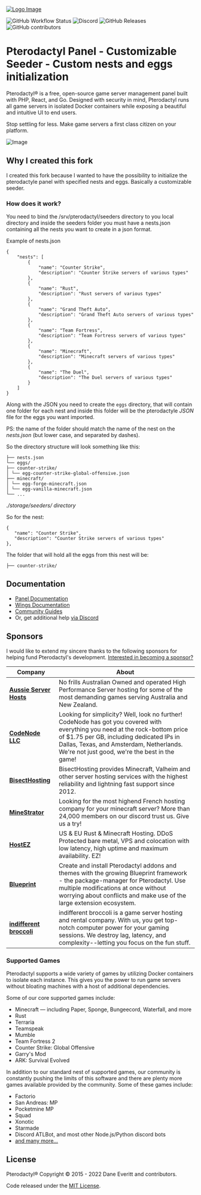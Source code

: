 [![Logo Image](https://cdn.pterodactyl.io/logos/new/pterodactyl_logo.png)](https://pterodactyl.io)

![GitHub Workflow Status](https://img.shields.io/github/actions/workflow/status/pterodactyl/panel/ci.yaml?label=Tests&style=for-the-badge&branch=1.0-develop)
![Discord](https://img.shields.io/discord/122900397965705216?label=Discord&logo=Discord&logoColor=white&style=for-the-badge)
![GitHub Releases](https://img.shields.io/github/downloads/pterodactyl/panel/latest/total?style=for-the-badge)
![GitHub contributors](https://img.shields.io/github/contributors/pterodactyl/panel?style=for-the-badge)

# Pterodactyl Panel - Customizable Seeder - Custom nests and eggs initialization

Pterodactyl® is a free, open-source game server management panel built with PHP, React, and Go. Designed with security
in mind, Pterodactyl runs all game servers in isolated Docker containers while exposing a beautiful and intuitive
UI to end users.

Stop settling for less. Make game servers a first class citizen on your platform.

![Image](https://cdn.pterodactyl.io/site-assets/pterodactyl_v1_demo.gif)

## Why I created this fork

I created this fork because I wanted to have the possibility to initialize the pterodactyle panel with specified nests and eggs. Basically a customizable seeder.
  

### How does it work?

You need to bind the /srv/pterodactyl/seeders directory to you local directory and inside the seeders folder you must have a nests.json containing all the nests you want to create in a json format.

  

Example of nests.json

    
    {
	    "nests": [
	        {
	            "name": "Counter Strike",
	            "description": "Counter Strike servers of various types"
	        },
	        {
	            "name": "Rust",
	            "description": "Rust servers of various types"
	        },
	        {
	            "name": "Grand Theft Auto",
	            "description": "Grand Theft Auto servers of various types"
	        },
	        {
	            "name": "Team Fortress",
	            "description": "Team Fortress servers of various types"
	        },
	        {
	            "name": "Minecraft",
	            "description": "Minecraft servers of various types"
	        },
	        {
	            "name": "The Duel",
	            "description": "The Duel servers of various types"
	        }
	    ]
    }
   

Along with the JSON you need to create the `eggs` directory, that will contain one folder for each nest and inside this folder will be the pterodactyle *JSON* file for the eggs you want imported.

PS: the name of the folder should match the name of the nest on the *nests.json* (but lower case, and separated by dashes).

So the directory structure will look something like this:

    ├── nests.json
    └── eggs/
    ├── counter-strike/
    │ └── egg-counter-strike-global-offensive.json
    ├── minecraft/
    │ └── egg-forge-minecraft.json
    │ └── egg-vanilla-minecraft.json
    └── ...
  *./storage/seeders/ directory*
  
 So for the nest:

    {
       "name": "Counter Strike",
       "description": "Counter Strike servers of various types"
    },

The folder that will hold all the eggs from this nest will be:

    ├── counter-strike/


## Documentation

* [Panel Documentation](https://pterodactyl.io/panel/1.0/getting_started.html)
* [Wings Documentation](https://pterodactyl.io/wings/1.0/installing.html)
* [Community Guides](https://pterodactyl.io/community/about.html)
* Or, get additional help [via Discord](https://discord.gg/pterodactyl)

## Sponsors

I would like to extend my sincere thanks to the following sponsors for helping fund Pterodactyl's development.
[Interested in becoming a sponsor?](https://github.com/sponsors/matthewpi)

| Company                                                                           | About                                                                                                                                                                                                                                           |
|-----------------------------------------------------------------------------------|-------------------------------------------------------------------------------------------------------------------------------------------------------------------------------------------------------------------------------------------------|
| [**Aussie Server Hosts**](https://aussieserverhosts.com/)                         | No frills Australian Owned and operated High Performance Server hosting for some of the most demanding games serving Australia and New Zealand.                                                                                                                       |
| [**CodeNode LLC**](https://codenode.gg/)                                          | Looking for simplicity? Well, look no further! CodeNode has got you covered with everything you need at the rock-bottom price of $1.75 per GB, including dedicated IPs in Dallas, Texas, and Amsterdam, Netherlands. We're not just good, we're the best in the game! |
| [**BisectHosting**](https://www.bisecthosting.com/)                               | BisectHosting provides Minecraft, Valheim and other server hosting services with the highest reliability and lightning fast support since 2012.                                                                                                                       |
| [**MineStrator**](https://minestrator.com/)                                       | Looking for the most highend French hosting company for your minecraft server? More than 24,000 members on our discord trust us. Give us a try!                                                                                                                       |
| [**HostEZ**](https://hostez.io)                                                   | US & EU Rust & Minecraft Hosting. DDoS Protected bare metal, VPS and colocation with low latency, high uptime and maximum availability. EZ!                                                                                                                           |
| [**Blueprint**](https://blueprint.zip/?utm_source=pterodactyl&utm_medium=sponsor) | Create and install Pterodactyl addons and themes with the growing Blueprint framework - the package-manager for Pterodactyl. Use multiple modifications at once without worrying about conflicts and make use of the large extension ecosystem.                       |
| [**indifferent broccoli**](https://indifferentbroccoli.com/)                      | indifferent broccoli is a game server hosting and rental company. With us, you get top-notch computer power for your gaming sessions. We destroy lag, latency, and complexity--letting you focus on the fun stuff.                                                    |

### Supported Games

Pterodactyl supports a wide variety of games by utilizing Docker containers to isolate each instance. This gives
you the power to run game servers without bloating machines with a host of additional dependencies.

Some of our core supported games include:

* Minecraft — including Paper, Sponge, Bungeecord, Waterfall, and more
* Rust
* Terraria
* Teamspeak
* Mumble
* Team Fortress 2
* Counter Strike: Global Offensive
* Garry's Mod
* ARK: Survival Evolved

In addition to our standard nest of supported games, our community is constantly pushing the limits of this software
and there are plenty more games available provided by the community. Some of these games include:

* Factorio
* San Andreas: MP
* Pocketmine MP
* Squad
* Xonotic
* Starmade
* Discord ATLBot, and most other Node.js/Python discord bots
* [and many more...](https://github.com/parkervcp/eggs)

## License

Pterodactyl® Copyright © 2015 - 2022 Dane Everitt and contributors.

Code released under the [MIT License](./LICENSE.md).
